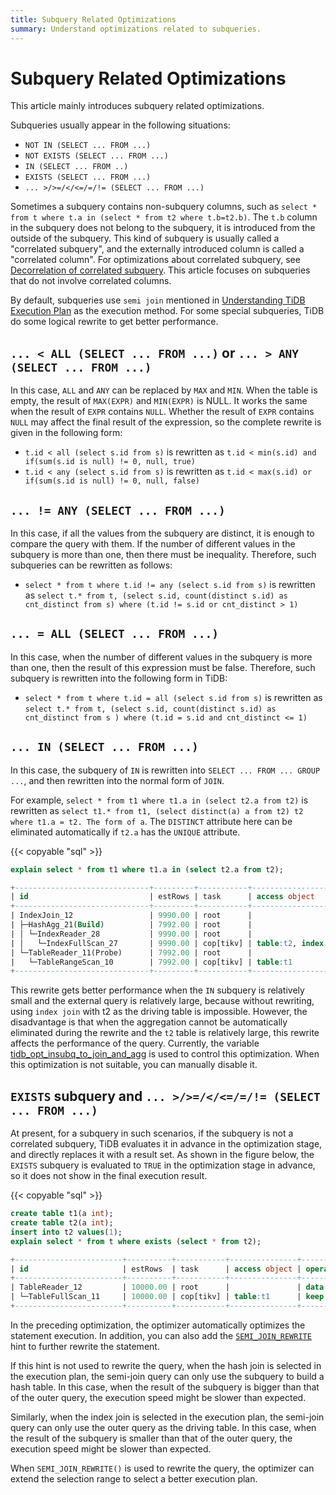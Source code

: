 ```yaml
---
title: Subquery Related Optimizations
summary: Understand optimizations related to subqueries.
---
```


# Subquery Related Optimizations

This article mainly introduces subquery related optimizations.

Subqueries usually appear in the following situations:

- `NOT IN (SELECT ... FROM ...)`
- `NOT EXISTS (SELECT ... FROM ...)`
- `IN (SELECT ... FROM ..)`
- `EXISTS (SELECT ... FROM ...)`
- `... >/>=/</<=/=/!= (SELECT ... FROM ...)`

Sometimes a subquery contains non-subquery columns, such as `select * from t where t.a in (select * from t2 where t.b=t2.b)`. The `t.b` column in the subquery does not belong to the subquery, it is introduced from the outside of the subquery. This kind of subquery is usually called a "correlated subquery", and the externally introduced column is called a "correlated column". For optimizations about correlated subquery, see [Decorrelation of correlated subquery](/correlated-subquery-optimization.md). This article focuses on subqueries that do not involve correlated columns.

By default, subqueries use `semi join` mentioned in [Understanding TiDB Execution Plan](/explain-overview.md) as the execution method. For some special subqueries, TiDB do some logical rewrite to get better performance.

## `... < ALL (SELECT ... FROM ...)` or `... > ANY (SELECT ... FROM ...)`

In this case, `ALL` and `ANY` can be replaced by `MAX` and `MIN`. When the table is empty, the result of `MAX(EXPR)` and `MIN(EXPR)` is NULL. It works the same when the result of `EXPR` contains `NULL`. Whether the result of `EXPR` contains `NULL` may affect the final result of the expression, so the complete rewrite is given in the following form:

- `t.id < all (select s.id from s)` is rewritten as `t.id < min(s.id) and if(sum(s.id is null) != 0, null, true)`
- `t.id < any (select s.id from s)` is rewritten as `t.id < max(s.id) or if(sum(s.id is null) != 0, null, false)`

## `... != ANY (SELECT ... FROM ...)`

In this case, if all the values from the subquery are distinct, it is enough to compare the query with them. If the number of different values in the subquery is more than one, then there must be inequality. Therefore, such subqueries can be rewritten as follows:

- `select * from t where t.id != any (select s.id from s)` is rewritten as `select t.* from t, (select s.id, count(distinct s.id) as cnt_distinct from s) where (t.id != s.id or cnt_distinct > 1)`

## `... = ALL (SELECT ... FROM ...)`

In this case, when the number of different values in the subquery is more than one, then the result of this expression must be false. Therefore, such subquery is rewritten into the following form in TiDB:

- `select * from t where t.id = all (select s.id from s)` is rewritten as `select t.* from t, (select s.id, count(distinct s.id) as cnt_distinct from s ) where (t.id = s.id and cnt_distinct <= 1)`

## `... IN (SELECT ... FROM ...)`

In this case, the subquery of `IN` is rewritten into `SELECT ... FROM ... GROUP ...`, and then rewritten into the normal form of `JOIN`.

For example, `select * from t1 where t1.a in (select t2.a from t2)` is rewritten as `select t1.* from t1, (select distinct(a) a from t2) t2 where t1.a = t2. The form of a`. The `DISTINCT` attribute here can be eliminated automatically if `t2.a` has the `UNIQUE` attribute.

{{< copyable "sql" >}}

```sql
explain select * from t1 where t1.a in (select t2.a from t2);
```

```sql
+------------------------------+---------+-----------+------------------------+----------------------------------------------------------------------------+
| id                           | estRows | task      | access object          | operator info                                                              |
+------------------------------+---------+-----------+------------------------+----------------------------------------------------------------------------+
| IndexJoin_12                 | 9990.00 | root      |                        | inner join, inner:TableReader_11, outer key:test.t2.a, inner key:test.t1.a |
| ├─HashAgg_21(Build)          | 7992.00 | root      |                        | group by:test.t2.a, funcs:firstrow(test.t2.a)->test.t2.a                   |
| │ └─IndexReader_28           | 9990.00 | root      |                        | index:IndexFullScan_27                                                     |
| │   └─IndexFullScan_27       | 9990.00 | cop[tikv] | table:t2, index:idx(a) | keep order:false, stats:pseudo                                             |
| └─TableReader_11(Probe)      | 7992.00 | root      |                        | data:TableRangeScan_10                                                     |
|   └─TableRangeScan_10        | 7992.00 | cop[tikv] | table:t1               | range: decided by [test.t2.a], keep order:false, stats:pseudo              |
+------------------------------+---------+-----------+------------------------+----------------------------------------------------------------------------+
```

This rewrite gets better performance when the `IN` subquery is relatively small and the external query is relatively large, because without rewriting, using `index join` with t2 as the driving table is impossible. However, the disadvantage is that when the aggregation cannot be automatically eliminated during the rewrite and the `t2` table is relatively large, this rewrite affects the performance of the query. Currently, the variable [tidb\_opt\_insubq\_to\_join\_and\_agg](/system-variables.md#tidb_opt_insubq_to_join_and_agg) is used to control this optimization. When this optimization is not suitable, you can manually disable it.

## `EXISTS` subquery and `... >/>=/</<=/=/!= (SELECT ... FROM ...)`

At present, for a subquery in such scenarios, if the subquery is not a correlated subquery, TiDB evaluates it in advance in the optimization stage, and directly replaces it with a result set. As shown in the figure below, the `EXISTS` subquery is evaluated to `TRUE` in the optimization stage in advance, so it does not show in the final execution result.

{{< copyable "sql" >}}

```sql
create table t1(a int);
create table t2(a int);
insert into t2 values(1);
explain select * from t where exists (select * from t2);
```

```sql
+------------------------+----------+-----------+---------------+--------------------------------+
| id                     | estRows  | task      | access object | operator info                  |
+------------------------+----------+-----------+---------------+--------------------------------+
| TableReader_12         | 10000.00 | root      |               | data:TableFullScan_11          |
| └─TableFullScan_11     | 10000.00 | cop[tikv] | table:t1      | keep order:false, stats:pseudo |
+------------------------+----------+-----------+---------------+--------------------------------+
```

In the preceding optimization, the optimizer automatically optimizes the statement execution. In addition, you can also add the [`SEMI_JOIN_REWRITE`](/optimizer-hints.md#semi_join_rewrite) hint to further rewrite the statement.

If this hint is not used to rewrite the query, when the hash join is selected in the execution plan, the semi-join query can only use the subquery to build a hash table. In this case, when the result of the subquery is bigger than that of the outer query, the execution speed might be slower than expected.

Similarly, when the index join is selected in the execution plan, the semi-join query can only use the outer query as the driving table. In this case, when the result of the subquery is smaller than that of the outer query, the execution speed might be slower than expected.

When `SEMI_JOIN_REWRITE()` is used to rewrite the query, the optimizer can extend the selection range to select a better execution plan.
